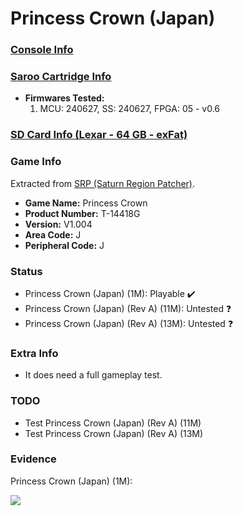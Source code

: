 # Princess Crown (Japan)

### [Console Info](../../../../Info/Consoles/VA13/README.md)

### [Saroo Cartridge Info](../../../../Info/Cartridges/RetroGameParadiseStore/1.32F/README.md)

- <b>Firmwares Tested:</b>
  1. MCU: 240627, SS: 240627, FPGA: 05 - v0.6

### [SD Card Info (Lexar - 64 GB - exFat)](../../../../Info/SdCards/Lexar/64GB/exfat/README.md)

### Game Info

Extracted from [SRP (Saturn Region Patcher)](https://segaxtreme.net/resources/saturn-region-patcher.81/download).

- <b>Game Name:</b> Princess Crown
- <b>Product Number:</b> T-14418G
- <b>Version:</b> V1.004
- <b>Area Code:</b> J
- <b>Peripheral Code:</b> J

### Status

- Princess Crown (Japan) (1M): Playable :heavy_check_mark:
- Princess Crown (Japan) (Rev A) (11M): Untested :question:
- Princess Crown (Japan) (Rev A) (13M): Untested :question:

### Extra Info

- It does need a full gameplay test.

### TODO

- Test Princess Crown (Japan) (Rev A) (11M)
- Test Princess Crown (Japan) (Rev A) (13M)

### Evidence

Princess Crown (Japan) (1M):

[![](https://img.youtube.com/vi/LWeDALGx5YI/0.jpg)](https://www.youtube.com/watch?v=LWeDALGx5YI)
